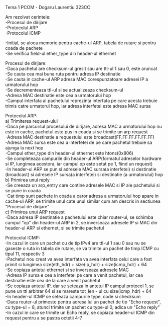 Tema 1 PCOM - Dogaru Laurentiu 323CC

Am rezolvat cerintele:  
    -Procesul de dirijare  
    -Protocolul ARP  
    -Protocolul ICMP

-Initial, se aloca memorie pentru cache-ul ARP, tabela de rutare si pentru
coada de pachete  
-Se verifica field-ul ether_type din header-ul ethernet

Procesul de dirijare:  
  -Daca pachetul are checksum-ul gresit sau are ttl-ul 1 sau 0, este aruncat  
  -Se cauta cea mai buna ruta pentru adresa IP destinatie  
  -Se cauta in cache-ul ARP adresa MAC corespunzatoare adresei IP a urmatorului
  hop  
  -Se decrementeaza ttl-ul si se actualizeaza checksum-ul  
  -Adresa MAC destinatie este cea a urmatorului hop  
  -Campul interfata al pachetului reprezinta interfata pe care acesta trebuie
  trimis catre urmatorul hop, iar adresa interfetei este adresa MAC sursa  

Protocolul ARP:  
 a) Trimiterea request-ului  
  -Daca pe parcursul procesului de dirijare, adresa MAC a urmatorului hop nu
  este in cache, pachetul este pus in coada si se trimite un arp request  
  -Adresa MAC destinatie a requestului este broadcast(FF.FF.FF.FF.FF.FF)  
  -Adresa MAC sursa este cea a interfetei de pe care pachetul trebuie sa
  ajunga la next hop  
  -Campul ether_type din header-ul ethernet este htons(0x806)  
  -Se completeaza campurile din header-ul ARP(formatul adreselor hardware si
  IP, lungimea acestora, iar campul op este setat pe 1, fiind un request)  
  -In header-ul ARP se pun si adresele MAC sursa(a interfetei) si destinatie
  (broadcast) si adresele IP sursa(a interfetei) si destinatie (a urmatorului)
  hop  
 b) Primirea unui reply  
  -Se creeaza un arp_entry care contine adresele MAC si IP ale pachetului si
  se pune in coada  
  -Cat timp sunt pachete in coada a caror adresa a urmatorului hop apare in
  cache-ul ARP, se trimite unul cate unul similar cum am descris in sectiunea
  "Procesul de dirijare"  
 c) Primirea unui ARP request  
  -Daca adresa IP destinatie a pachetului este chiar router-ul, se schimba
  campul "op" din header-ul ARP in 2, se inverseaza adresele IP si MAC din
  header-ul ARP si ethernet, si se trimite pachetul  

Protocolul ICMP:  
  -In cazul in care un pachet cu de tip IPv4 are ttl-ul 1 sau 0 sau nu se 
  gaseste o ruta in tabela de rutare, se va trimite un pachet de timp ICMP cu
  tipul 11, respectiv 3  
  -Pachetul nou creat va avea interfata va avea interfata celui care a fost
  primit si lungimea size(eth_hdr) + size(ip_hdr) + size(icmp_hdr) + 64  
  -Se copiaza antetul ethernet si se inverseaza adresele MAC  
  -Adresa IP sursa e cea a interfetei pe care a venit pachetul, iar cea
  destinatie este cea de la care a venit pachetul  
  -Se copiaza antetul IP, dar se seteaza in antetul IP campul protocol 1, se
   pune un ttl arbitrar 64 si se mareste tot_len - ul cu size(icmp_hdr) + 64  
  -In header-ul ICMP se seteaza campurile type, code si checksum  
  -Daca router-ul primeste pentru adresa lui un pachet de tip "Echo request",
  cu type-ul = 8, atunci trimite un pachet cu type-ul 0, adica un "Echo reply"  
  -In cazul in care se trimite un Echo reply, se copiaza header-ul ICMP din
  request pentru a se pastra octetii 4-7  

